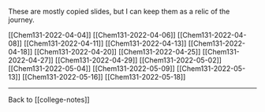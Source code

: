 These are mostly copied slides, but I can keep them as a relic of the journey.

[[Chem131-2022-04-04]]
[[Chem131-2022-04-06]]
[[Chem131-2022-04-08]]
[[Chem131-2022-04-11]]
[[Chem131-2022-04-13]]
[[Chem131-2022-04-18]]
[[Chem131-2022-04-20]]
[[Chem131-2022-04-25]]
[[Chem131-2022-04-27]]
[[Chem131-2022-04-29]]
[[Chem131-2022-05-02]]
[[Chem131-2022-05-04]]
[[Chem131-2022-05-09]]
[[Chem131-2022-05-13]]
[[Chem131-2022-05-16]]
[[Chem131-2022-05-18]]

---
Back to [[college-notes]]
